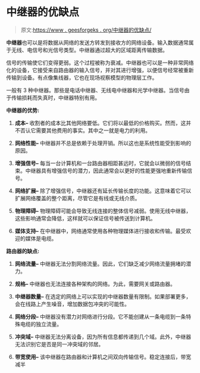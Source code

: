 # 中继器的优缺点

> 原文:[https://www . geesforgeks . org/中继器的优缺点/](https://www.geeksforgeeks.org/advantages-and-disadvantages-of-repeater/)

**中继器**也可以是将数据从网络的发送方转发到接收方的网络设备。输入数据通常属于无线、电信号和光信号类型。中继器通过超大的区域距离传输数据。

信号的传输使它们变得更弱。这个过程被称为衰减。中继器也可以是一种非常网络化的设备，它接受来自路由器的输入信号，并对其进行增强，以便信号经常被重新传输到设备。有点像集线器，它也在现场视察模型的物理层工作。

一般有 3 种中继器。那些是电话中继器、无线电中继器和光学中继器。当信号由于传输损耗而失真时，中继器特别有用。

**中继器的优势:**

1.  **成本–**
    收割者的成本比其他网络要低。它们将以最低的价格购买。然而，这并不否认它需要其他费用的事实。其中之一就是电力的利用。

2.  **网络性能–**
    中继器并不总是依赖于处理开销。所以这也是系统性能受到影响的原因。

3.  **增强信号–**
    每当一台计算机和一台路由器相距甚远时，它就会以微弱的信号结束。中继器具有增强信号的潜力，因此通常会以更好的性能更强地重新传输信号。

4.  **网络扩展–**
    除了增强信号，中继器还有延长传输长度的功能。这意味着它可以扩展网络覆盖的整个距离，尽管它是有线或无线介质。

5.  **物理障碍–**
    物理障碍可能会导致无线连接的整体信号减弱。使用无线中继器，这些影响通常会降低，这样就可以保证信号被传送到计算机。

6.  **媒体支持–**
    在中继器中，网络通常使用各种物理媒体进行接收和传输。最受欢迎的媒体是电缆。

**路由器的缺点:**

1.  **网络流量–**
    中继器无法分割网络流量。因此，它们缺乏减少网络流量拥堵的潜力。

2.  **规格–**
    中继器也无法连接各种架构的网络。为此，需要网关或路由器。

3.  **中继器数量–**
    在选定的网络上可以实现的中继器数量有限制。如果部署更多，会在线路上产生噪音，增加数据包冲突的可能性。

4.  **网络分段–**
    中继器没有潜力对网络进行分段。它不能创建从一条电缆到一条特殊电缆的独立流量。

5.  **冲突域–**
    中继器无法分离设备，因为所有信息都传递到几个域。此外，中继器无法识别它是否是同一冲突域的邻居。

6.  **带宽使用–**
    该中继器在路由器和计算机之间双向传输信号。稳定连接后，带宽减半